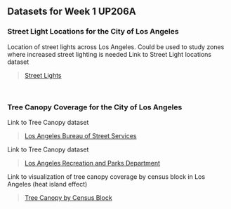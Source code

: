 ## Datasets for Week 1 UP206A
### Street Light Locations for the City of Los Angeles
Location of street lights across Los Angeles. Could be used to study zones where increased street lighting is needed
Link to Street Light locations dataset
> [Street Lights](https://geohub.lacity.org/datasets/5e7c617cd8c141308c79024baa2ffcae/explore)

<br>

### Tree Canopy Coverage for the City of Los Angeles
Link to Tree Canopy dataset
> [Los Angeles Bureau of Street Services](https://geohub.lacity.org/datasets/trees-bureau-of-street-services/explore?location=34.019543%2C-118.412051%2C10.60)

Link to Tree Canopy dataset
> [Los Angeles Recreation and Parks Department](https://geohub.lacity.org/datasets/trees-recreation-and-parks-department/explore?location=34.015841%2C-118.415149%2C10.61)

Link to visualization of tree canopy coverage by census block in Los Angeles (heat island effect)
> [Tree Canopy by Census Block](https://geohub.lacity.org/maps/tree-canopy-by-census-block/explore?location=34.031318%2C-118.280094%2C11.51)
